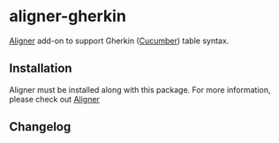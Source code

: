 # aligner-gherkin

[Aligner](https://github.com/adrianlee44/atom-aligner) add-on to support Gherkin ([Cucumber](http://cukes.info)) table syntax.

## Installation
Aligner must be installed along with this package. For more information, please check out [Aligner](https://github.com/adrianlee44/atom-aligner)

## Changelog
